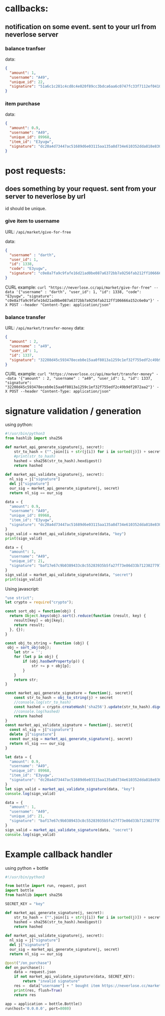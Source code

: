 
# callbacks:
## notification on some event. sent to your url from neverlose server

### balance tranfser
data:
```json
{
  "amount": 1,
  "username": "A49",
  "unique_id": 22,
  "signature": "51a6c1c281c4cd8c4e020f89cc3bdca6aa6c0747fc33f7112ef041064bd864a2"
}
```

### item purchase
data:
```json
{
  "amount": 0.9,
  "username": "A49",
  "unique_id": 89968,
  "item_id": "E3yugw",
  "signature": "dc20a4d73447ac51689d6e03115aa135a8d734e610352dda818e830e70a60560"
}
```


# post requests:
## does something by your request. sent from your server to neverlose by url
id should be unique.

### give item to username
URL: `/api/market/give-for-free`

data:
```json
{
  "username" : "darth", 
  "user_id": 1, 
  "id": 1338, 
  "code": "E3yugw", 
  "signature": "c0e8a7fa9c9fafe16d21ad0be087a6372bb7a9256fab212ff106666a152c6e0a"
}
```
CURL example:
`curl "https://neverlose.cc/api/market/give-for-free" --data '{"username" : "darth", "user_id": 1, "id": 1338, "code": "E3yugw", "signature": "c0e8a7fa9c9fafe16d21ad0be087a6372bb7a9256fab212ff106666a152c6e0a"}' -X POST --header "Content-Type: application/json"`

### balance transfer
URL: `/api/market/transfer-money`
data:
```json
{
  "amount" : 2, 
  "username" : "a49", 
  "user_id": 1, 
  "id": 1337, 
  "signature": "32208d45c593478eceb0e15aa0f8013a1259c1ef32f755edf2c49b9df2072aa2"
}
```
CURL example:
`curl "https://neverlose.cc/api/market/transfer-money" --data '{"amount" : 2, "username" : "a49", "user_id": 1, "id": 1337, "signature": "32208d45c593478eceb0e15aa0f8013a1259c1ef32f755edf2c49b9df2072aa2"}' -X POST --header "Content-Type: application/json"`




# signature validation / generation

using python:

```python
#!/usr/bin/python3
from hashlib import sha256

def market_api_generate_signature(j, secret):
    str_to_hash = ("".join([i + str(j[i]) for i in sorted(j)]) + secret).encode()
    #print(str_to_hash)
    hashed = sha256(str_to_hash).hexdigest()
    return hashed
    
def market_api_validate_signature(j, secret):
  nl_sig = j["signature"]
  del j["signature"]
  our_sig = market_api_generate_signature(j, secret)
  return nl_sig == our_sig

data = {
  "amount": 0.9,
  "username": "A49",
  "unique_id": 89968,
  "item_id": "E3yugw",
  "signature": "dc20a4d73447ac51689d6e03115aa135a8d734e610352dda818e830e70a60560"
}
sign_valid = market_api_validate_signature(data, "key")
print(sign_valid)

data = {
  "amount": 1,
  "username": "A49",
  "unique_id": 21,
  "signature": "baf17e67c9b0389433c8c55283935b5fa27f73e86d33b7123027797d6927f51b"
}
sign_valid = market_api_validate_signature(data, "secret")
print(sign_valid)
```

Using javascript:

```javascript
"use strict";
let crypto = require("crypto");

const sort_obj = function(obj) {
  return Object.keys(obj).sort().reduce(function (result, key) {
    result[key] = obj[key];
    return result;
  }, {});
}

const obj_to_string = function (obj) {
 obj = sort_obj(obj);
    let str = '';
    for (let p in obj) {
        if (obj.hasOwnProperty(p)) {
            str += p + obj[p];
        }
    }
    return str;
}

const market_api_generate_signature = function(j, secret){
    const str_to_hash = obj_to_string(j) + secret
    //console.log(str_to_hash)
    const hashed = crypto.createHash('sha256').update(str_to_hash).digest('hex');
    //console.log(hashed)
    return hashed
}
const market_api_validate_signature = function(j, secret){
  const nl_sig = j["signature"]
  delete j["signature"]
  const our_sig = market_api_generate_signature(j, secret)
  return nl_sig === our_sig
}

let data = {
  "amount": 0.9,
  "username": "A49",
  "unique_id": 89968,
  "item_id": "E3yugw",
  "signature": "dc20a4d73447ac51689d6e03115aa135a8d734e610352dda818e830e70a60560"
}
let sign_valid = market_api_validate_signature(data, "key")
console.log(sign_valid)

data = {
  "amount": 1,
  "username": "A49",
  "unique_id": 21,
  "signature": "baf17e67c9b0389433c8c55283935b5fa27f73e86d33b7123027797d6927f51b"
}
sign_valid = market_api_validate_signature(data, "secret")
console.log(sign_valid)
```


# Example callback handler
using python + bottle

```python
#!/usr/bin/python3

from bottle import run, request, post
import bottle
from hashlib import sha256

SECRET_KEY = "key"

def market_api_generate_signature(j, secret):
    str_to_hash = ("".join([i + str(j[i]) for i in sorted(j)]) + secret).encode()
    hashed = sha256(str_to_hash).hexdigest()
    return hashed
    
def market_api_validate_signature(j, secret):
  nl_sig = j["signature"]
  del j["signature"]
  our_sig = market_api_generate_signature(j, secret)
  return nl_sig == our_sig

@post("/on_purchase")
def on_purchase():
    data = request.json
    if not market_api_validate_signature(data, SECRET_KEY):
        return "invalid signature"
    res =  data["username"] + " bought item https://neverlose.cc/market/item?id=" + data["item_id"] 
    print(res, flush=True)
    return res    

app = application = bottle.Bottle()
run(host='0.0.0.0', port=8080)
```
